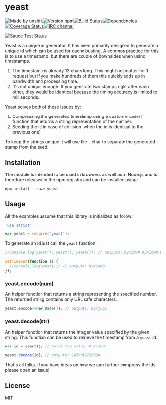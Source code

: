 # yeast

[![Made by unshift](https://img.shields.io/badge/made%20by-unshift-00ffcc.svg?style=flat-square)](http://unshift.io)[![Version npm](https://img.shields.io/npm/v/yeast.svg?style=flat-square)](http://browsenpm.org/package/yeast)[![Build Status](https://img.shields.io/travis/unshiftio/yeast/master.svg?style=flat-square)](https://travis-ci.org/unshiftio/yeast)[![Dependencies](https://img.shields.io/david/unshiftio/yeast.svg?style=flat-square)](https://david-dm.org/unshiftio/yeast)[![Coverage Status](https://img.shields.io/coveralls/unshiftio/yeast/master.svg?style=flat-square)](https://coveralls.io/r/unshiftio/yeast?branch=master)[![IRC channel](https://img.shields.io/badge/IRC-irc.freenode.net%23unshift-00a8ff.svg?style=flat-square)](https://webchat.freenode.net/?channels=unshift)

[![Sauce Test Status](https://saucelabs.com/browser-matrix/yeast.svg)](https://saucelabs.com/u/yeast)

Yeast is a unique id generator. It has been primarily designed to generate a
unique id which can be used for cache busting. A common practice for this is
to use a timestamp, but there are couple of downsides when using timestamps.

1. The timestamp is already 13 chars long. This might not matter for 1 request
   but if you make hundreds of them this quickly adds up in bandwidth and
   processing time.
2. It's not unique enough. If you generate two stamps right after each other,
   they would be identical because the timing accuracy is limited to
   milliseconds.

Yeast solves both of these issues by:

1. Compressing the generated timestamp using a custom `encode()` function that
   returns a string representation of the number.
2. Seeding the id in case of collision (when the id is identical to the previous
   one).

To keep the strings unique it will use the `.` char to separate the generated
stamp from the seed.

## Installation

The module is intended to be used in browsers as well as in Node.js and is
therefore released in the npm registry and can be installed using:

```
npm install --save yeast
```

## Usage

All the examples assume that this library is initialized as follow:

```js
'use strict';

var yeast = require('yeast');
```

To generate an id just call the `yeast` function.

```js
//console.log(yeast(), yeast(), yeast()); // outputs: KyxidwN KyxidwN.0 KyxidwN.1

setTimeout(function () {
  //console.log(yeast()); // outputs: KyxidwO
});
```

### yeast.encode(num)

An helper function that returns a string representing the specified number. The
returned string contains only URL safe characters.

```js
yeast.encode(+new Date()); // outputs: Kyxjuo1
```

### yeast.decode(str)

An helper function that returns the integer value specified by the given string.
This function can be used to retrieve the timestamp from a `yeast` id.

```js
var id = yeast(); // holds the value: Kyxl1OU

yeast.decode(id); // outputs: 1439816226334
```

That's all folks. If you have ideas on how we can further compress the ids
please open an issue!

## License

[MIT](LICENSE)
